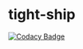 # tight-ship

[![Codacy Badge](https://api.codacy.com/project/badge/Grade/d43c9f24ba2c4cc79d9a3ef88ebf3e45)](https://app.codacy.com/app/guzmanterrance3/tight-ship?utm_source=github.com&utm_medium=referral&utm_content=terranceguz/tight-ship&utm_campaign=Badge_Grade_Settings)
